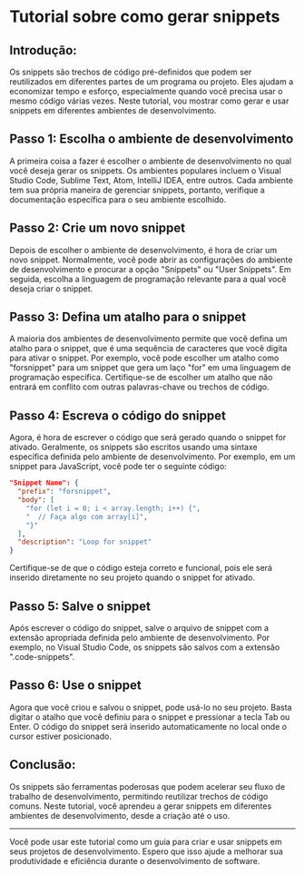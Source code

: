 # Tutorial sobre como gerar snippets

## Introdução:

Os snippets são trechos de código pré-definidos que podem ser reutilizados em diferentes partes de um programa ou projeto. Eles ajudam a economizar tempo e esforço, especialmente quando você precisa usar o mesmo código várias vezes. Neste tutorial, vou mostrar como gerar e usar snippets em diferentes ambientes de desenvolvimento.

## Passo 1: Escolha o ambiente de desenvolvimento

A primeira coisa a fazer é escolher o ambiente de desenvolvimento no qual você deseja gerar os snippets. Os ambientes populares incluem o Visual Studio Code, Sublime Text, Atom, IntelliJ IDEA, entre outros. Cada ambiente tem sua própria maneira de gerenciar snippets, portanto, verifique a documentação específica para o seu ambiente escolhido.

## Passo 2: Crie um novo snippet

Depois de escolher o ambiente de desenvolvimento, é hora de criar um novo snippet. Normalmente, você pode abrir as configurações do ambiente de desenvolvimento e procurar a opção "Snippets" ou "User Snippets". Em seguida, escolha a linguagem de programação relevante para a qual você deseja criar o snippet.

## Passo 3: Defina um atalho para o snippet

A maioria dos ambientes de desenvolvimento permite que você defina um atalho para o snippet, que é uma sequência de caracteres que você digita para ativar o snippet. Por exemplo, você pode escolher um atalho como "forsnippet" para um snippet que gera um laço "for" em uma linguagem de programação específica. Certifique-se de escolher um atalho que não entrará em conflito com outras palavras-chave ou trechos de código.

## Passo 4: Escreva o código do snippet

Agora, é hora de escrever o código que será gerado quando o snippet for ativado. Geralmente, os snippets são escritos usando uma sintaxe específica definida pelo ambiente de desenvolvimento. Por exemplo, em um snippet para JavaScript, você pode ter o seguinte código:

```json
"Snippet Name": {
  "prefix": "forsnippet",
  "body": [
    "for (let i = 0; i < array.length; i++) {",
    "  // Faça algo com array[i]",
    "}"
  ],
  "description": "Loop for snippet"
}
```

Certifique-se de que o código esteja correto e funcional, pois ele será inserido diretamente no seu projeto quando o snippet for ativado.

## Passo 5: Salve o snippet

Após escrever o código do snippet, salve o arquivo de snippet com a extensão apropriada definida pelo ambiente de desenvolvimento. Por exemplo, no Visual Studio Code, os snippets são salvos com a extensão ".code-snippets".

## Passo 6: Use o snippet

Agora que você criou e salvou o snippet, pode usá-lo no seu projeto. Basta digitar o atalho que você definiu para o snippet e pressionar a tecla Tab ou Enter. O código do snippet será inserido automaticamente no local onde o cursor estiver posicionado.

## Conclusão:

Os snippets são ferramentas poderosas que podem acelerar seu fluxo de trabalho de desenvolvimento, permitindo reutilizar trechos de código comuns. Neste tutorial, você aprendeu a gerar snippets em diferentes ambientes de desenvolvimento, desde a criação até o uso.

---

Você pode usar este tutorial como um guia para criar e usar snippets em seus projetos de desenvolvimento. Espero que isso ajude a melhorar sua produtividade e eficiência durante o desenvolvimento de software.
